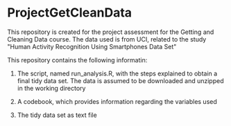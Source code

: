 ProjectGetCleanData
===================

This repository is created for the project assessment for the Getting and Cleaning Data course.
The data used is from UCI, related to the study "Human Activity Recognition Using Smartphones Data Set"

This repository contains the following informatin:

1. The script, named run_analysis.R, with the steps explained to obtain a final tidy data set. The data is assumed to be downloaded and unzipped in the working directory

2. A codebook, which provides information regarding the variables used

3. The tidy data set as text file
